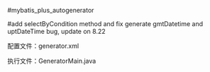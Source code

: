 #mybatis_plus_autogenerator 

#add selectByCondition method and fix generate gmtDatetime and uptDateTime bug, update on 8.22


配置文件：generator.xml

执行文件：GeneratorMain.java